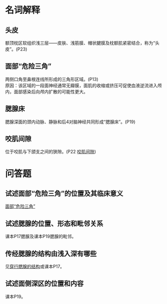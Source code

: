 # 名词解释
## 头皮
额顶枕区软组织浅三层——皮肤、浅筋膜、帽状腱膜及枕额肌紧密结合，称为“头皮”。(P23)
## 面部“危险三角”
两侧口角至鼻根连线所形成的三角形区域。(P13)  
原因：该区域的一段面神经通常无瓣膜，面肌的收缩或挤压可促使血液逆流进入颅内，面部感染后向颅内扩散的可能性更大。
## 腮腺床
腮腺深面的颈内动脉、静脉和后4对脑神经共同形成“腮腺床”。(P19)
## 咬肌间隙
位于咬肌与下颌支之间的狭隙。(P22 [咬肌间隙](头部面部.md#咬肌间隙))
# 问答题
## 试述面部“危险三角”的位置及其临床意义
[面部“危险三角”](#面部危险三角)
## 试述腮腺的位置、形态和毗邻关系
课本P17腮腺及课本P19腮腺的毗邻。
## 传经腮腺的结构由浅入深有哪些
见[穿行腮腺的结构](头部面部.md#穿行腮腺的结构)或课本P17。
## 试述面侧深区的位置和内容
课本P19。

